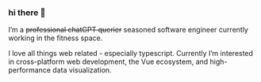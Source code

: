 ### hi there 👋

I’m a ~~professional chatGPT querier~~ seasoned software engineer currently working in the fitness space. 

I love all things web related - especially typescript. Currently I’m interested in cross-platform web development, the Vue ecosystem, and high-performance data visualization.
